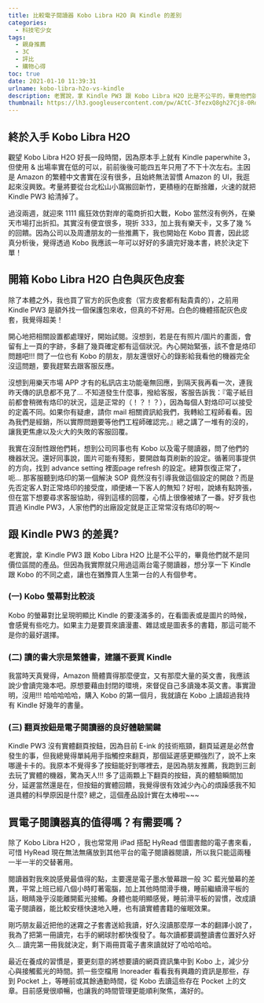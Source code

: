 ```yaml
---
title: 比較電子閱讀器 Kobo Libra H2O 與 Kindle 的差別
categories:
  - 科技宅少女
tags:
  - 親身推薦
  - 3C
  - 評比
  - 購物心得
toc: true
date: 2021-01-10 11:39:31
urlname: kobo-libra-h2o-vs-kindle
description: 老實說，拿 Kindle PW3 跟 Kobo Libra H2O 比是不公平的，畢竟他們就不是同價位區間的產品。但因為我實際就只用過這兩台電子閱讀器，想分享一下 Kindle 跟 Kobo 的不同之處，讓也在猶豫買人生第一台的人有個參考。
thumbnail: https://lh3.googleusercontent.com/pw/ACtC-3fezxQ8gh27Cj8-0RoIGUMprWNL9s1J9zu0P6yry0otC-h7MoDe7OB2c5j7dFWZ6Mwpq2YhxVFmYHUznCFnXpCAbrogUGaKRHVsQuTxqFDui2API58uwdvmJga-aiMXUJbM3FzLELxZlGYv8r507BA=w1477-h1108-no?authuser=1
---
```


## 終於入手 Kobo Libra H2O

觀望 Kobo Libra H2O 好長一段時間，因為原本手上就有 Kindle paperwhite 3，但使用 & 出場率實在低的可以，前前後後可能四五年只用了不下十次左右。主因是 Amazon 的繁體中文書實在沒有很多，且始終無法習慣 Amazon 的 UI，我逛起來沒興致。考量將要從台北松山小窩搬回新竹，更積極的在斷捨離，火速的就把 Kindle PW3 給清掉了。<!-- more -->

過沒兩週，就迎來 1111 瘋狂效仿對岸的電商折扣大戰，Kobo 當然沒有例外，在樂天市場打出折扣。其實沒有便宜很多，現折 333，加上我有樂天卡，又多了幾 % 的回饋。因為公司以及周遭朋友的一些推薦下，我也開始在 Kobo 買書，因此認真分析後，覺得透過 Kobo 我應該一年可以好好的多讀完好幾本書，終於決定下單！

## 開箱 Kobo Libra H2O 白色與灰色皮套

除了本體之外，我也買了官方的灰色皮套（官方皮套都有點貴貴的），之前用 Kindle PW3 是額外找一個保護包來收，但真的不好用。白色的機體搭配灰色皮套，我覺得超美！

開心地把相關設置都處理好，開始試閱。沒想到，若是在有照片/圖片的畫面，會留有上一頁的字跡，多翻了幾頁確定都有這個狀況。內心開始緊張，該不會是烙印問題吧!!! 問了一位也有 Kobo 的朋友，朋友還很好心的錄影給我看他的機器完全沒這問題，要我趕緊去跟客服反應。

沒想到用樂天市場 APP 才有的私訊店主功能毫無回應，到隔天我再看一次，連我昨天傳的訊息都不見了... 不知道發生什麼事，撥給客服，客服告訴我：『電子紙目前都會稍微有烙印的狀況，這是正常的（！？！？），因為每個人對烙印可以接受的定義不同。如果你有疑慮，請你 mail 相關資訊給我們，我轉給工程師看看。因為我們是經銷，所以實際問題要等他們工程師確認完。』總之講了一堆有的沒的，讓我更焦慮以及火大的失敗的客服回覆。

我實在沒耐性跟他們耗，想到公司同事也有 Kobo 以及電子閱讀器，問了他們的機器狀況。還好同事說，圖片可能有殘影，要開啟每頁刷新的設定。循著同事提供的方向，找到 advance setting 裡面page refresh 的設定。總算恢復正常了，呃... 那客服聽到烙印的第一個解決 SOP 竟然沒有引導我做這個設定的開啟？而是先否定客人對正常烙印的接受度，順便婊一下客人的無知？好啦，說婊有點誇張，但在當下想要尋求客服協助，得到這樣的回覆，心情上很像被婊了一番。好歹我也買過 Kindle PW3，人家他們的出廠設定就是正正常常沒有烙印的啊～

## 跟 Kindle PW3 的差異?

老實說，拿 Kindle PW3 跟 Kobo Libra H2O 比是不公平的，畢竟他們就不是同價位區間的產品。但因為我實際就只用過這兩台電子閱讀器，想分享一下 Kindle 跟 Kobo 的不同之處，讓也在猶豫買人生第一台的人有個參考。

### (一) Kobo 螢幕對比較淡

Kobo 的螢幕對比呈現明顯比 Kindle 的要淺滿多的，在看圖表或是圖片的時候，會感覺有些吃力。如果主力是要買來讀漫畫、雜誌或是圖表多的書籍，那這可能不是你的最好選擇。

### (二) 讀的書大宗是繁體書，建議不要買 Kindle

我當時天真覺得，Amazon 簡體賣得那麼便宜，又有那麼大量的英文書，我應該說少會讀完幾本吧。原想要藉由封閉的環境，來督促自己多讀幾本英文書。事實證明，沒用!!! 哈哈哈哈哈，購入 Kobo 的第一個月，我就讀在 Kobo 上讀超過我持有 Kindle 好幾年的書量。

### (三) 翻頁按鈕是電子閱讀器的良好體驗關鍵

Kindle PW3 沒有實體翻頁按鈕，因為目前 E-ink 的技術瓶頸，翻頁延遲是必然會發生的事，但我總覺得單純用手指觸控來翻頁，那個延遲感更顯強烈了，說不上來哪邊卡卡的。我原本不覺得多了按鈕能好到哪裡去，是因為朋友推薦，我跑到三創去玩了實體的機器，驚為天人!!! 多了這兩顆上下翻頁的按鈕，真的體驗瞬間加分，延遲當然還是在，但按鈕的實體回饋，我覺得很有效減少內心的煩躁感我不知道具體的科學原因是什麼? 總之，這個產品設計實在太棒啦~~~

## 買電子閱讀器真的值得嗎？有需要嗎？

除了 Kobo Libra H2O ，我也常常用 iPad 搭配 HyRead 借圖書館的電子書來看，可惜 HyRead 現在無法無痛放到其他平台的電子閱讀器閱讀，所以我只能這兩種一半一半的交替著用。

閱讀器對我來說感覺最值得的點，主要還是電子墨水螢幕跟一般 3C 藍光螢幕的差異，平常上班已經八個小時盯著電腦，加上其他時間滑手機，睡前繼續滑平板的話，眼睛幾乎沒能離開藍光接觸。身體也能明顯感覺，睡前滑平板的習慣，改成讀電子閱讀器，能比較安穩快速地入睡，也有讀實體書籍的催眠效果。

剛巧朋友最近把他的迷霧之子套書送給我讀，好久沒讀那麼厚一本的翻譯小說了，我為了把第一冊讀完，右手的網球肘都快復發了。每次讀都要調整讀書位置好久好久... 讀完第一冊我就決定，剩下兩冊買電子書來讀就好了哈哈哈哈。

最近在養成的習慣是，要更刻意的將想要讀的網頁資訊集中到 Kobo 上，減少分心與接觸藍光的時間。抓一些空檔用 Inoreader 看看我有興趣的資訊是那些，存到 Pocket 上，等睡前或其餘通勤時間，從 Kobo 去讀這些存在 Pocket 上的文章。目前感覺很順暢，也讓我的時間管理更能順利聚焦，滿好的。